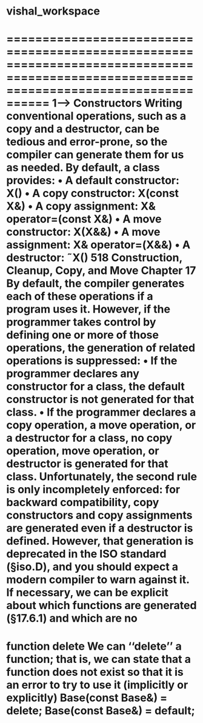 # vishal_workspace

========================================================================================================================================
1-->
Constructors
Writing conventional operations, such as a copy and a destructor, can be tedious and error-prone, so
the compiler can generate them for us as needed. By default, a class provides:
• A default constructor: X()
• A copy constructor: X(const X&)
• A copy assignment: X& operator=(const X&)
• A move constructor: X(X&&)
• A move assignment: X& operator=(X&&)
• A destructor: ˜X()
518 Construction, Cleanup, Copy, and Move Chapter 17
By default, the compiler generates each of these operations if a program uses it. However, if the
programmer takes control by defining one or more of those operations, the generation of related
operations is suppressed:
• If the programmer declares any constructor for a class, the default constructor is not generated
for that class.
• If the programmer declares a copy operation, a move operation, or a destructor for a class,
no copy operation, move operation, or destructor is generated for that class.
Unfortunately, the second rule is only incompletely enforced: for backward compatibility, copy
constructors and copy assignments are generated even if a destructor is defined. However, that generation
is deprecated in the ISO standard (§iso.D), and you should expect a modern compiler to
warn against it.
If necessary, we can be explicit about which functions are generated (§17.6.1) and which are no
==============================================================================================================================================
function delete
We can ‘‘delete’’ a function; that is, we can state that a function does not exist so that it is an error
to try to use it (implicitly or explicitly)
Base(const Base&) = delete;
Base(const Base&) = default;
==============================================================================================================================================
